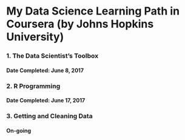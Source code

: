 # My Data Science Learning Path in Coursera (by Johns Hopkins University)

### 1. The Data Scientist’s Toolbox
#### Date Completed: June 8, 2017

### 2. R Programming
#### Date Completed: June 17, 2017

### 3. Getting and Cleaning Data
#### On-going

